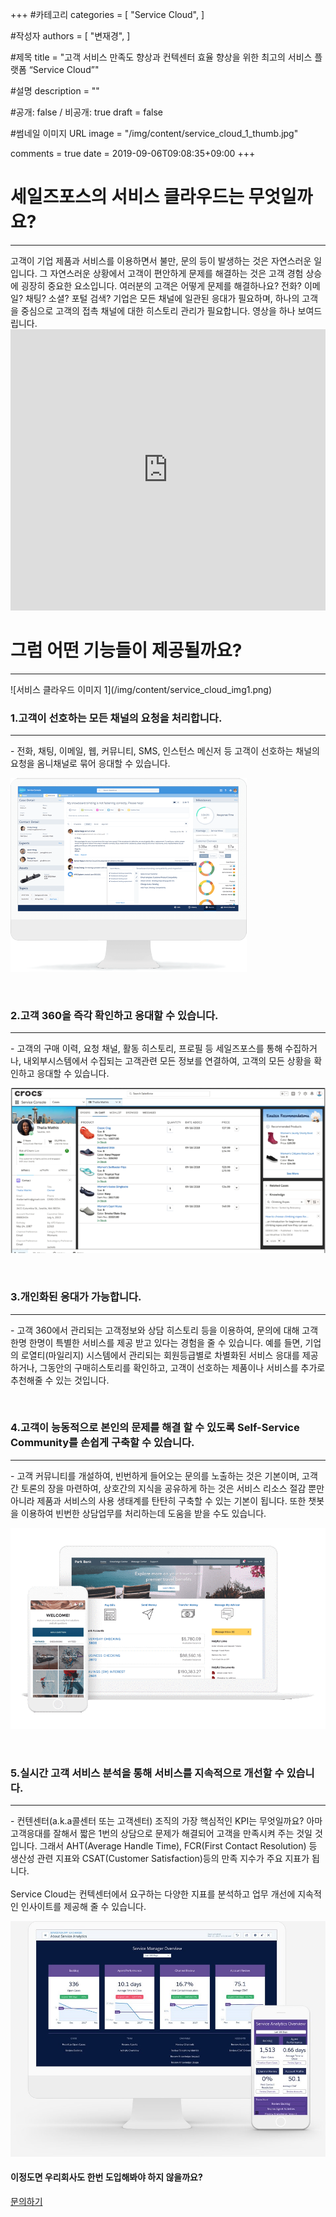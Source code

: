 +++
#카테고리
categories = [
    "Service Cloud",
]

#작성자
authors = [
    "변재경",
]

#제목
title = "고객 서비스 만족도 향상과 컨텍센터 효율 향상을 위한 최고의 서비스 플랫폼 “Service Cloud”"

#설명
description = ""

#공개: false / 비공개: true
draft = false

#썸네일 이미지 URL
image = "/img/content/service_cloud_1_thumb.jpg"

comments = true
date = 2019-09-06T09:08:35+09:00
+++

<!-- 게시글 내용 -->
# 세일즈포스의 서비스 클라우드는 무엇일까요?
<hr class="title__hr"/>
고객이 기업 제품과 서비스를 이용하면서 불만, 문의 등이 발생하는 것은 자연스러운 일입니다. 그 자연스러운 상황에서 고객이 편안하게 문제를 해결하는 것은 고객 경험 상승에 굉장히 중요한 요소입니다. 
여러분의 고객은 어떻게 문제를 해결하나요? 전화? 이메일? 채팅? 소셜? 포털 검색? 기업은 모든 채널에 일관된 응대가 필요하며, 하나의 고객을 중심으로 고객의 접촉 채널에 대한 히스토리 관리가 필요합니다. 
영상을 하나 보여드립니다. 

<iframe width="100%" height="450" src="https://www.youtube.com/embed/4tQACE_9zDs" frameborder="0" allow="accelerometer; autoplay; encrypted-media; gyroscope; picture-in-picture" allowfullscreen></iframe>

<br/>

# 그럼 어떤 기능들이 제공될까요?
<hr class="title__hr"/>
![서비스 클라우드 이미지 1](/img/content/service_cloud_img1.png)

<br/>

### 1.고객이 선호하는 모든 채널의 요청을 처리합니다.
----------
-&nbsp;전화, 채팅, 이메일, 웹, 커뮤니티, SMS, 인스턴스 메신저 등 고객이 선호하는 채널의 요청을 옴니채널로 묶어 응대할 수 있습니다.

![서비스 클라우드 이미지 2](/img/content/service_cloud_img2.png)

<br/>

### 2.고객 360을 즉각 확인하고 응대할 수 있습니다.
----------
-&nbsp;고객의 구매 이력, 요청 채널, 활동 히스토리, 프로필 등 세일즈포스를 통해 수집하거나, 내외부시스템에서 수집되는 고객관련 모든 정보를 연결하여, 고객의 모든 상황을 확인하고 응대할 수 있습니다.

![서비스 클라우드 이미지 3](/img/content/service_cloud_img3.png)

<br/>

### 3.개인화된 응대가 가능합니다.
----------
-&nbsp;고객 360에서 관리되는 고객정보와 상담 히스토리 등을 이용하여, 문의에 대해 고객 한명 한명이 특별한 서비스를 제공 받고 있다는 경험을 줄 수 있습니다. 
예를 들면, 기업의 로열티(마일리지) 시스템에서 관리되는 회원등급별로 차별화된 서비스 응대를 제공하거나, 그동안의 구매히스토리를 확인하고, 고객이 선호하는 제품이나 서비스를 추가로 추천해줄 수 있는 것입니다. 

<br/>

### 4.고객이 능동적으로 본인의 문제를 해결 할 수 있도록 Self-Service Community를 손쉽게 구축할 수 있습니다.
----------
-&nbsp;고객 커뮤니티를 개설하여, 빈번하게 들어오는 문의를 노출하는 것은 기본이며, 고객간 토론의 장을 마련하여, 상호간의 지식을 공유하게 하는 것은 서비스 리소스 절감 뿐만 아니라 제품과 서비스의 사용 생태계를 탄탄히 구축할 수 있는 기본이 됩니다. 또한 챗봇을 이용하여 빈번한 상담업무를 처리하는데 도움을 받을 수도 있습니다.

![서비스 클라우드 이미지 4](/img/content/service_cloud_img4.png)

<br/>

### 5.실시간 고객 서비스 분석을 통해 서비스를 지속적으로 개선할 수 있습니다.
----------
-&nbsp;컨텐센터(a.k.a콜센터 또는 고객센터) 조직의 가장 핵심적인 KPI는 무엇일까요? 아마 고객응대를 잘해서 짧은 1번의 상담으로 문제가 해결되어 고객을 만족시켜 주는 것일 것입니다. 그래서 AHT(Average Handle Time), FCR(First Contact Resolution) 등 생산성 관련 지표와 CSAT(Customer Satisfaction)등의 만족 지수가 주요 지표가 됩니다.<br/><br/>
Service Cloud는 컨텍센터에서 요구하는 다양한 지표를 분석하고 업무 개선에 지속적인 인사이트를 제공해 줄 수 있습니다.

![서비스 클라우드 이미지 5](/img/content/service_cloud_img5.jpg)



#### 이정도면 우리회사도 한번 도입해봐야 하지 않을까요?

<a href="http://www.dkbmc.com/contact.html" class="content-btn__a" target="_blank">
문의하기</a>